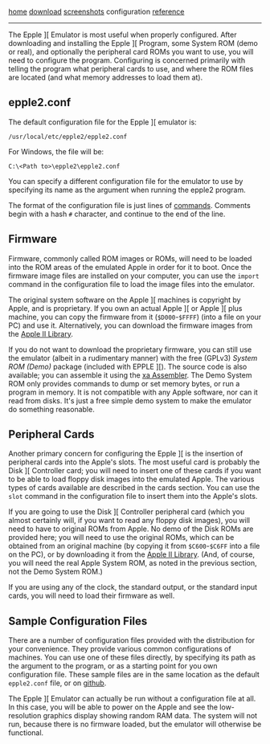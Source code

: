 [home](index.md)
[download](https://github.com/cmosher01/Epple-II/releases/latest)
[screenshots](screenshots.md)
configuration
[reference](usermanual.md)

---

The Epple \]\[ Emulator is most useful when properly configured.
After downloading and installing the Epple \]\[ Program, some System ROM (demo or real), and
optionally the peripheral card ROMs you want to use, you will need to configure the program.
Configuring is concerned primarily with telling the program what peripheral cards to use,
and where the ROM files are located (and what memory addresses to load them at).

## epple2.conf

The default configuration file for
the Epple \]\[ emulator is:

    /usr/local/etc/epple2/epple2.conf

For Windows, the file will be:

    C:\<Path to>\epple2\epple2.conf

You can specify a different configuration file for the emulator to use by
specifying its name as the argument when running the epple2 program.

The format of the configuration file is just lines of [commands](usermanual.md).
Comments begin with a hash `#` character, and continue to the end of the line.

## Firmware

Firmware, commonly called ROM images or ROMs, will need to be loaded
into the ROM areas of the emulated Apple in order for it to boot.
Once the firmware image files are installed on your computer, you can use the `import`
command in the configuration file to load the image files into the emulator.

The original system software on the
Apple \]\[ machines is copyright by Apple, and is proprietary. If you own an actual
Apple \]\[ or Apple \]\[ plus machine, you can copy the firmware
from it (`$D000`-`$FFFF`) (into a file on your PC) and use it. Alternatively, you can
download the firmware images from the [Apple II Library](https://mosher.mine.nu/apple2/).

If you do not want to download the proprietary firmware, you can still use the emulator (albeit
in a rudimentary manner) with the free (GPLv3) *System ROM (Demo)* package (included with EPPLE \]\[).
The source code is also available; you can
assemble it using the [xa Assembler](http://www.floodgap.com/retrotech/xa/).
The Demo System ROM only provides commands to dump or set memory bytes,
or run a program in memory. It is not compatible with any Apple software, nor can it read from disks.
It's just a free simple demo system to make the emulator do something reasonable.

## Peripheral Cards

Another primary concern for configuring the Epple \]\[ is the insertion of
peripheral cards into the Apple's slots. The most useful card is probably the
Disk \]\[ Controller card; you will need to insert one of these cards if you want
to be able to load floppy disk images into the emulated Apple. The various
types of cards available are described in the cards section.
You can use the `slot` command in the configuration file to insert
them into the Apple's slots.

If you are going to use the Disk \]\[ Controller peripheral card (which you almost certainly will, if
you want to read any floppy disk images), you will need to have to original ROMs from Apple.
No demo of the Disk ROMs are provided here; you will need to
use the original ROMs, which can be obtained from an original machine (by copying
it from `$C600`-`$C6FF` into a file on the PC), or by downloading it
from the [Apple II Library](http://mosher.mine.nu/apple2/).
(And, of course, you will need the real Apple System ROM, as noted in the previous section,
not the Demo System ROM.)

If you are using any of the clock, the standard output, or the
standard input cards, you will need to load their firmware as well.

## Sample Configuration Files

There are a number of configuration files provided with the distribution for
your convenience. They provide various common configurations of machines.
You can use one of these files directly, by specifying its path as the argument
to the program, or as a starting point for you own configuration file. These sample
files are in the same location as the default `epple2.conf` file, or
on [github](https://github.com/cmosher01/Epple-II/tree/master/conf).

The Epple \]\[ Emulator can actually be run without a configuration file at all.
In this case, you will be able to power on the Apple and see the low-resolution
graphics display showing random RAM data. The system will not run, because
there is no firmware loaded, but the emulator will otherwise be functional.
